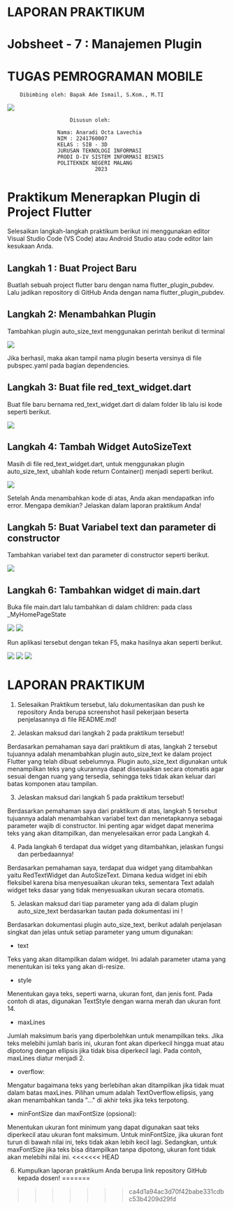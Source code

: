 #                   LAPORAN PRAKTIKUM
#           Jobsheet - 7 : Manajemen Plugin
#               TUGAS PEMROGRAMAN MOBILE
        Dibimbing oleh: Bapak Ade Ismail, S.Kom., M.TI
<img src="logo.jpg">

                        Disusun oleh: 

                    Nama: Anaradi Octa Lavechia
                    NIM : 2241760007
                    KELAS : SIB - 3D
                    JURUSAN TEKNOLOGI INFORMASI
                    PRODI D-IV SISTEM INFORMASI BISNIS
                    POLITEKNIK NEGERI MALANG
                                2023

# Praktikum Menerapkan Plugin di Project Flutter
Selesaikan langkah-langkah praktikum berikut ini menggunakan editor Visual Studio Code (VS Code) atau Android Studio atau code editor lain kesukaan Anda.

## Langkah 1 : Buat Project Baru
Buatlah sebuah project flutter baru dengan nama flutter_plugin_pubdev. Lalu jadikan repository di GitHub Anda dengan nama flutter_plugin_pubdev.

## Langkah 2: Menambahkan Plugin
Tambahkan plugin auto_size_text menggunakan perintah berikut di terminal

<img src="langka2.JPG">

Jika berhasil, maka akan tampil nama plugin beserta versinya di file pubspec.yaml pada bagian dependencies.

## Langkah 3: Buat file red_text_widget.dart
Buat file baru bernama red_text_widget.dart di dalam folder lib lalu isi kode seperti berikut.

<img src="langka3.JPG">

## Langkah 4: Tambah Widget AutoSizeText
Masih di file red_text_widget.dart, untuk menggunakan plugin auto_size_text, ubahlah kode return Container() menjadi seperti berikut.

<img src="langka4.JPG">


Setelah Anda menambahkan kode di atas, Anda akan mendapatkan info error. Mengapa demikian? Jelaskan dalam laporan praktikum Anda!

## Langkah 5: Buat Variabel text dan parameter di constructor
Tambahkan variabel text dan parameter di constructor seperti berikut.

<img src="langkah5.JPG">

## Langkah 6: Tambahkan widget di main.dart
Buka file main.dart lalu tambahkan di dalam children: pada class _MyHomePageState

<img src="langkah6.JPG">

<img src="langkah66.JPG">

Run aplikasi tersebut dengan tekan F5, maka hasilnya akan seperti berikut.

<img src="langkah7.JPG">

<img src="langka7.JPG">

<img src="langka77.JPG">

# LAPORAN PRAKTIKUM

1. Selesaikan Praktikum tersebut, lalu dokumentasikan dan push ke repository Anda berupa screenshot hasil pekerjaan beserta penjelasannya di file README.md!

2. Jelaskan maksud dari langkah 2 pada praktikum tersebut!

Berdasarkan pemahaman saya dari praktikum di atas, langkah 2 tersebut tujuannya adalah menambahkan plugin auto_size_text ke dalam project Flutter yang telah dibuat sebelumnya. Plugin auto_size_text digunakan untuk menampilkan teks yang ukurannya dapat disesuaikan secara otomatis agar sesuai dengan ruang yang tersedia, sehingga teks tidak akan keluar dari batas komponen atau tampilan.

3. Jelaskan maksud dari langkah 5 pada praktikum tersebut!

Berdasarkan pemahaman saya dari praktikum di atas, langkah 5 tersebut tujuannya adalah menambahkan variabel text dan menetapkannya sebagai parameter wajib di constructor. Ini penting agar widget dapat menerima teks yang akan ditampilkan, dan menyelesaikan error pada Langkah 4.

4. Pada langkah 6 terdapat dua widget yang ditambahkan, jelaskan fungsi dan perbedaannya!

Berdasarkan pemahaman saya, terdapat dua widget yang ditambahkan yaitu RedTextWidget dan AutoSizeText. Dimana kedua widget ini ebih fleksibel karena bisa menyesuaikan ukuran teks, sementara Text adalah widget teks dasar yang tidak menyesuaikan ukuran secara otomatis.

5. Jelaskan maksud dari tiap parameter yang ada di dalam plugin auto_size_text berdasarkan tautan pada dokumentasi ini !



Berdasarkan dokumentasi plugin auto_size_text, berikut adalah penjelasan singkat dan jelas untuk setiap parameter yang umum digunakan:

- text

Teks yang akan ditampilkan dalam widget. Ini adalah parameter utama yang menentukan isi teks yang akan di-resize.

- style

Menentukan gaya teks, seperti warna, ukuran font, dan jenis font. Pada contoh di atas, digunakan TextStyle dengan warna merah dan ukuran font 14.

- maxLines

Jumlah maksimum baris yang diperbolehkan untuk menampilkan teks. Jika teks melebihi jumlah baris ini, ukuran font akan diperkecil hingga muat atau dipotong dengan ellipsis jika tidak bisa diperkecil lagi. Pada contoh, maxLines diatur menjadi 2.

- overflow:

Mengatur bagaimana teks yang berlebihan akan ditampilkan jika tidak muat dalam batas maxLines. Pilihan umum adalah TextOverflow.ellipsis, yang akan menambahkan tanda "..." di akhir teks jika teks terpotong.

- minFontSize dan  maxFontSize (opsional):

Menentukan ukuran font minimum yang dapat digunakan saat teks diperkecil atau ukuran font maksimum. Untuk minFontSize, jika ukuran font turun di bawah nilai ini, teks tidak akan lebih kecil lagi. Sedangkan, untuk maxFontSize jika teks bisa ditampilkan tanpa dipotong, ukuran font tidak akan melebihi nilai ini.
<<<<<<< HEAD

6. Kumpulkan laporan praktikum Anda berupa link repository GitHub kepada dosen!
=======
>>>>>>> ca4d1a94ac3d70f42babe331cdbc53b4209d29fd
